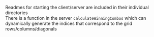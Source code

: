Readmes for starting the client/server are included in their individual directories  
There is a function in the server `calculateWinningCombos` which can dynamically generate the indices that correspond to the grid rows/columns/diagonals